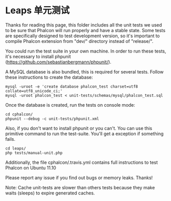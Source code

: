 
Leaps 单元测试
==================

Thanks for reading this page, this folder includes all the unit tests we used to be sure that Phalcon will run properly and have a stable state. Some tests are specifically designed to test development version, so it's important to compile Phalcon extension from "dev/" directory instead of "release/".

You could run the test suite in your own machine. In order to run these tests, it's necessary to install phpunit (https://github.com/sebastianbergmann/phpunit/).

A MySQL database is also bundled, this is required for several tests. Follow these instructions to create the database:

    mysql -uroot -e 'create database phalcon_test charset=utf8 collate=utf8_unicode_ci;'
    mysql -uroot phalcon_test < unit-tests/schemas/mysql/phalcon_test.sql

Once the database is created, run the tests on console mode:

    cd cphalcon/
    phpunit --debug -c unit-tests/phpunit.xml

Also, if you don't want to install phpunit or you can't. You can use this primitive command to run the test-suite. You'll get a exception if something fails.

    cd leaps/
    php tests/manual-unit.php

Additionally, the file cphalcon/.travis.yml contains full instructions to test Phalcon on Ubuntu 11.10

Please report any issue if you find out bugs or memory leaks. Thanks!

Note: Cache unit-tests are slower than others tests because they make waits (sleeps) to expire generated caches.
